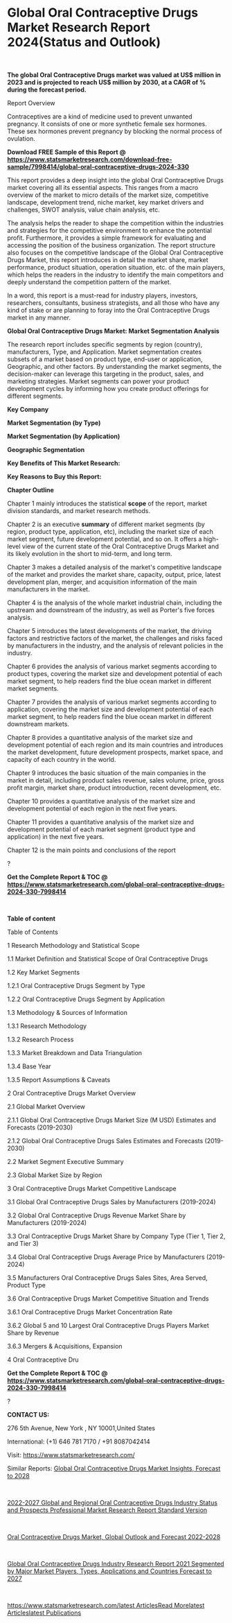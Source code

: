 <h1>Global Oral Contraceptive Drugs Market Research Report 2024(Status and Outlook)</h1><br/><p><strong>The global Oral Contraceptive Drugs market was valued at US$ million in 2023 and is projected to reach US$ million by 2030, at a <strong>CAGR</strong> of % during the forecast period.</strong></p>
 
 
 
 <p>Report Overview</p>
 
 
 
 <p>Contraceptives are a kind of medicine used to prevent unwanted pregnancy. It consists of one or more synthetic female sex hormones. These sex hormones prevent pregnancy by blocking the normal process of ovulation.</p>
 
 
 
 <p><strong>Download FREE Sample of this Report @ <a href="https://www.statsmarketresearch.com/download-free-sample/7998414/global-oral-contraceptive-drugs-2024-330">https://www.statsmarketresearch.com/download-free-sample/7998414/global-oral-contraceptive-drugs-2024-330</a></strong></p>
 
 
 
 <p>This report provides a deep insight into the global Oral Contraceptive Drugs market covering all its essential aspects. This ranges from a macro overview of the market to micro details of the market size, competitive landscape, development trend, niche market, key market drivers and challenges, SWOT analysis, value chain analysis, etc.</p>
 
 
 
 <p>The analysis helps the reader to shape the competition within the industries and strategies for the competitive environment to enhance the potential profit. Furthermore, it provides a simple framework for evaluating and accessing the position of the business organization. The report structure also focuses on the competitive landscape of the Global Oral Contraceptive Drugs Market, this report introduces in detail the market share, market performance, product situation, operation situation, etc. of the main players, which helps the readers in the industry to identify the main competitors and deeply understand the competition pattern of the market.</p>
 
 
 
 <p>In a word, this report is a must-read for industry players, investors, researchers, consultants, business strategists, and all those who have any kind of stake or are planning to foray into the Oral Contraceptive Drugs market in any manner.</p>
 
 
 
 <p><strong>Global Oral Contraceptive Drugs Market: Market Segmentation Analysis</strong></p>
 
 
 
 <p>The research report includes specific segments by region (country), manufacturers, Type, and Application. Market segmentation creates subsets of a market based on product type, end-user or application, Geographic, and other factors. By understanding the market segments, the decision-maker can leverage this targeting in the product, sales, and marketing strategies. Market segments can power your product development cycles by informing how you create product offerings for different segments.</p>
 
 
 
 <p><strong>Key Company</strong></p>
 
 
 
 <p><strong>Market Segmentation (by Type)</strong></p>
 
 
 
 <p><strong>Market Segmentation (<strong>by Application</strong>)</strong></p>
 
 
 
 <p><strong>Geographic Segmentation</strong></p>
 
 
 
 <p><strong>Key Benefits of This Market Research:</strong></p>
 
 
 
 <p><strong>Key <strong>Reasons to Buy</strong> this Report:</strong></p>
 
 
 
 <p><strong>Chapter Outline</strong></p>
 
 
 
 <p>Chapter 1 mainly introduces the statistical <strong>scope</strong> of the report, market division standards, and market research methods.</p>
 
 
 
 <p>Chapter 2 is an executive <strong>summary</strong> of different market segments (by region, product type, application, etc), including the market size of each market segment, future development potential, and so on. It offers a high-level view of the current state of the Oral Contraceptive Drugs Market and its likely evolution in the short to mid-term, and long term.</p>
 
 
 
 <p>Chapter 3 makes a detailed analysis of the market&#39;s competitive landscape of the market and provides the market share, capacity, output, price, latest development plan, merger, and acquisition information of the main manufacturers in the market.</p>
 
 
 
 <p>Chapter 4 is the analysis of the whole market industrial chain, including the upstream and downstream of the industry, as well as Porter&#39;s five forces analysis.</p>
 
 
 
 <p>Chapter 5 introduces the latest developments of the market, the driving factors and restrictive factors of the market, the challenges and risks faced by manufacturers in the industry, and the analysis of relevant policies in the industry.</p>
 
 
 
 <p>Chapter 6 provides the analysis of various market segments according to product types, covering the market size and development potential of each market segment, to help readers find the blue ocean market in different market segments.</p>
 
 
 
 <p>Chapter 7 provides the analysis of various market segments according to application, covering the market size and development potential of each market segment, to help readers find the blue ocean market in different downstream markets.</p>
 
 
 
 <p>Chapter 8 provides a quantitative analysis of the market size and development potential of each region and its main countries and introduces the market development, future development prospects, market space, and capacity of each country in the world.</p>
 
 
 
 <p>Chapter 9 introduces the basic situation of the main companies in the market in detail, including product sales revenue, sales volume, price, gross profit margin, market share, product introduction, recent development, etc.</p>
 
 
 
 <p>Chapter 10 provides a quantitative analysis of the market size and development potential of each region in the next five years.</p>
 
 
 
 <p>Chapter 11 provides a quantitative analysis of the market size and development potential of each market segment (product type and application) in the next five years.</p>
 
 
 
 <p>Chapter 12 is the main points and conclusions of the report</p>
 
 
 
 <p>? </p>
 
 
 
 <div><b>Get the Complete Report & TOC @ <a href="https://www.statsmarketresearch.com/global-oral-contraceptive-drugs-2024-330-7998414">https://www.statsmarketresearch.com/global-oral-contraceptive-drugs-2024-330-7998414</a></b></div>
 
 
 
 <p><br />
 
 <b>Table of content</b></p>
 
 
 
 <p>Table of Contents<br />
 
 1 Research Methodology and Statistical Scope<br />
 
 1.1 Market Definition and Statistical Scope of Oral Contraceptive Drugs<br />
 
 1.2 Key Market Segments<br />
 
 1.2.1 Oral Contraceptive Drugs Segment by Type<br />
 
 1.2.2 Oral Contraceptive Drugs Segment by Application<br />
 
 1.3 Methodology & Sources of Information<br />
 
 1.3.1 Research Methodology<br />
 
 1.3.2 Research Process<br />
 
 1.3.3 Market Breakdown and Data Triangulation<br />
 
 1.3.4 Base Year<br />
 
 1.3.5 Report Assumptions & Caveats<br />
 
 2 Oral Contraceptive Drugs Market Overview<br />
 
 2.1 Global Market Overview<br />
 
 2.1.1 Global Oral Contraceptive Drugs Market Size (M USD) Estimates and Forecasts (2019-2030)<br />
 
 2.1.2 Global Oral Contraceptive Drugs Sales Estimates and Forecasts (2019-2030)<br />
 
 2.2 Market Segment Executive Summary<br />
 
 2.3 Global Market Size by Region<br />
 
 3 Oral Contraceptive Drugs Market Competitive Landscape<br />
 
 3.1 Global Oral Contraceptive Drugs Sales by Manufacturers (2019-2024)<br />
 
 3.2 Global Oral Contraceptive Drugs Revenue Market Share by Manufacturers (2019-2024)<br />
 
 3.3 Oral Contraceptive Drugs Market Share by Company Type (Tier 1, Tier 2, and Tier 3)<br />
 
 3.4 Global Oral Contraceptive Drugs Average Price by Manufacturers (2019-2024)<br />
 
 3.5 Manufacturers Oral Contraceptive Drugs Sales Sites, Area Served, Product Type<br />
 
 3.6 Oral Contraceptive Drugs Market Competitive Situation and Trends<br />
 
 3.6.1 Oral Contraceptive Drugs Market Concentration Rate<br />
 
 3.6.2 Global 5 and 10 Largest Oral Contraceptive Drugs Players Market Share by Revenue<br />
 
 3.6.3 Mergers & Acquisitions, Expansion<br />
 
 4 Oral Contraceptive Dru</p>
 
 
 
 <div><b>Get the Complete Report & TOC @ <a href="https://www.statsmarketresearch.com/global-oral-contraceptive-drugs-2024-330-7998414">https://www.statsmarketresearch.com/global-oral-contraceptive-drugs-2024-330-7998414</a></b></div>
 
 
 
 <p>? </p>
 
 
 
 <p><b>CONTACT US:</b><br />
 
 276 5th Avenue, New York , NY 10001,United States<br />
 
 International: (+1) 646 781 7170 / +91 8087042414<br />
 
 Visit: <a href="https://www.statsmarketresearch.com/">https://www.statsmarketresearch.com/</a><br />
 
 Similar Reports: <a href="https://www.statsmarketresearch.com/global-oral-contraceptive-drugs-2024-330-7998414">Global Oral Contraceptive Drugs Market Insights, Forecast to 2028</a><br />
 
 <br />
 
 <a href="https://www.statsmarketresearch.com/global-oral-contraceptive-drugs-2024-330-7998414">2022-2027 Global and Regional Oral Contraceptive Drugs Industry Status and Prospects Professional Market Research Report Standard Version</a><br />
 
 <br />
 
 <a href="https://www.statsmarketresearch.com/global-oral-contraceptive-drugs-2024-330-7998414">Oral Contraceptive Drugs Market, Global Outlook and Forecast 2022-2028</a><br />
 
 <br />
 
 <a href="https://www.statsmarketresearch.com/global-oral-contraceptive-drugs-2024-330-7998414">Global Oral Contraceptive Drugs Industry Research Report 2021 Segmented by Major Market Players, Types, Applications and Countries Forecast to 2027</a><br />
 
 <br />
 
 <a href="https://gyeongbokgung.com">https://www.statsmarketresearch.com/</a><a href="https://hallyeomaritime.com">latest Articles</a><a href="https://jingwansa.com">Read More</a><a href="https://nguoiviet.jp/">latest Articles</a><a href="https://www.intelmarketresearch.com/">latest Publications</a></p>